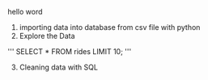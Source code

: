 hello word
1. importing data into database from csv file with python
2. Explore the Data

''' SELECT * FROM rides LIMIT 10; '''

3. Cleaning data with SQL